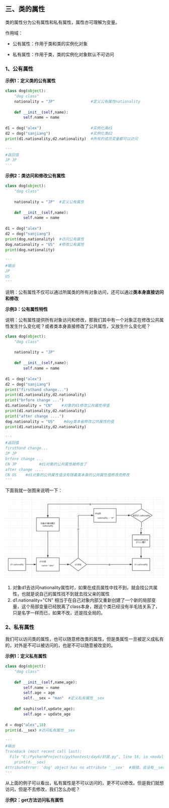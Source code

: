 ## 三、类的属性

类的属性分为公有属性和私有属性，属性亦可理解为变量。

作用域：

- 公有属性：作用于类和类的实例化对象

- 私有属性：作用于类，类的实例化对象默认不可访问

### 1、公有属性

**示例1：定义类的公有属性**

```python
class dog(object):
    "dog class"
    nationality = "JP"                #定义公有属性nationality
 
    def __init__(self,name):
        self.name = name
 
d1 = dog("alex")                      #实例化类d1
d2 = dog("sanjiang")                  #实例化类d2
print(d1.nationality,d2.nationality)  #所有的成员变量都可以访问

'''
#返回值
JP JP
'''
```

**示例2：类访问和修改公有属性**

```python
class dog(object):
    "dog class"
 
    nationality = "JP"  #定义公有属性
 
    def __init__(self,name):
        self.name = name
 
d1 = dog("alex")
d2 = dog("sanjiang")
print(dog.nationality)  #访问公有属性
dog.nationality = "US"  #修改公有属性
print(dog.nationality)

'''
#输出
JP
US
'''
```

说明：公有属性不仅可以通过所属类的所有对象访问，还可以通过**类本身直接访问和修改**

**示例3：公有属性特性**

说明：公有属性提供所有对象访问和修改，那我们其中有一个对象正在修改公共属性发生什么变化呢？或者类本身直接修改了公共属性，又放生什么变化呢？

```python
class dog(object):
    "dog class"
 
    nationality = "JP"
 
    def __init__(self,name):
        self.name = name
 
d1 = dog("alex")
d2 = dog("sanjiang")
print("firsthand change...")
print(d1.nationality,d2.nationality)
print("brfore change ...")
d1.nationality = "CN"    #对象的d1修改公共属性得值
print(d1.nationality,d2.nationality)
print("after change ....")
dog.nationality = "US"    #dog类本省修改公共属性的值
print(d1.nationality,d2.nationality)

'''
#返回值
firsthand change...
JP JP
brfore change ...
CN JP          #d1对象的公共属性被修改了
after change ....
CN US    #d1对象的公共属性值没有随着类本身的公共属性值修改而修改
'''
```

下面我就一张图来说明一下：

![images](./images/2.png)

1. 对象d1去访问nationality属性时，如果在成员属性中找不到，就会找公共属性，也就是说自己的属性找不到就去找父亲的属性
2. d1.nationality="CN" 相当于在自己对象内部又重新创建了一个新的局部变量，这个局部变量已经脱离了class本身，跟这个类已经没有半毛钱关系了，只是名字一样而已，如果不改，还是找全局的。

### 2、私有属性

我们可以访问类的属性，也可以随意修改类的属性，但是类属性一旦被定义成私有的，对外是不可以被访问的，也是不可以随意被改变的。

**示例1：定义私有属性**

```python
class dog(object):
    "dog class"
 
    def __init__(self,name,age):
        self.name = name
        self.age = age
        self.__sex = "man"  #定义私有属性__sex
 
    def sayhi(self,update_age):
        self.age = update_age
 
d = dog("alex",18)
print(d.__sex) #访问私有属性__sex
 
'''  
#输出
Traceback (most recent call last):
  File "E:/PycharmProjects/pythontest/day6/封装.py", line 16, in <module>
    print(d.__sex)
AttributeError: 'dog' object has no attribute '__sex'  #报错，说没有__sex这个属性
'''  
```

从上面的例子可以看出，私有属性是不可以访问的，更不可以修改。但是我们就想访问，但是不去修改，我们怎么办呢？

**示例2：get方法访问私有属性**